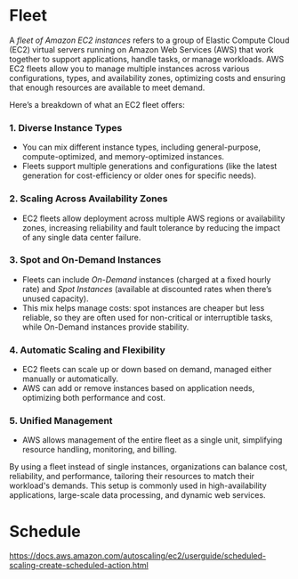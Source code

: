 # Fleet
A *fleet of Amazon EC2 instances* refers to a group of Elastic Compute Cloud (EC2) virtual servers running on Amazon Web Services (AWS) that work together to support applications, handle tasks, or manage workloads. AWS EC2 fleets allow you to manage multiple instances across various configurations, types, and availability zones, optimizing costs and ensuring that enough resources are available to meet demand.

Here’s a breakdown of what an EC2 fleet offers:

### 1. **Diverse Instance Types**
   - You can mix different instance types, including general-purpose, compute-optimized, and memory-optimized instances.
   - Fleets support multiple generations and configurations (like the latest generation for cost-efficiency or older ones for specific needs).

### 2. **Scaling Across Availability Zones**
   - EC2 fleets allow deployment across multiple AWS regions or availability zones, increasing reliability and fault tolerance by reducing the impact of any single data center failure.

### 3. **Spot and On-Demand Instances**
   - Fleets can include *On-Demand* instances (charged at a fixed hourly rate) and *Spot Instances* (available at discounted rates when there’s unused capacity).
   - This mix helps manage costs: spot instances are cheaper but less reliable, so they are often used for non-critical or interruptible tasks, while On-Demand instances provide stability.

### 4. **Automatic Scaling and Flexibility**
   - EC2 fleets can scale up or down based on demand, managed either manually or automatically.
   - AWS can add or remove instances based on application needs, optimizing both performance and cost.

### 5. **Unified Management**
   - AWS allows management of the entire fleet as a single unit, simplifying resource handling, monitoring, and billing.

By using a fleet instead of single instances, organizations can balance cost, reliability, and performance, tailoring their resources to match their workload's demands. This setup is commonly used in high-availability applications, large-scale data processing, and dynamic web services.


# Schedule

https://docs.aws.amazon.com/autoscaling/ec2/userguide/scheduled-scaling-create-scheduled-action.html